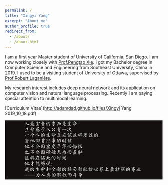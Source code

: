 ```yaml
---
permalink: /
title: "Xingyi Yang"
excerpt: "About me"
author_profile: true
redirect_from: 
  - /about/
  - /about.html
---
```


I am a first year Master student of University of California, San Diego. I am now working closely with [Prof.Pengtao Xie](http://www.cs.cmu.edu/~pengtaox/). I got my Bachelor degree in Computer Science and Engineering from Southeast University, China in 2019. I used to be a visiting student of University of Ottawa, supervised by [Prof.Robert Laganière](http://www.site.uottawa.ca/~laganier/). 

My research interest includes deep neural network and its application on computer vision and natural language processing. Recently I am paying special attention to multimodal learning.

[Curriculum Vitae](http://adamdad.github.io/files/Xingyi Yang 2019_10_18.pdf)

![shengming](..\images\shengming2.PNG)

